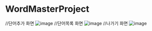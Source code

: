 # WordMasterProject

//단어추가 화면
![image](https://github.com/seonmyeongjin/WordMasterProject/assets/132528869/e3c92fbb-29af-43d6-83b7-3b303fcd76b1)
//단어목록 화면
![image](https://github.com/seonmyeongjin/WordMasterProject/assets/132528869/3885c455-a42a-47d8-bd46-340b2ea9687f)
//나가기 화면
![image](https://github.com/seonmyeongjin/WordMasterProject/assets/132528869/7ae65dc8-3b64-4036-8491-f704630b034b)
